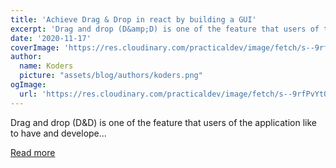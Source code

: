 ```yaml
---
title: 'Achieve Drag & Drop in react by building a GUI'
excerpt: 'Drag and drop (D&amp;D) is one of the feature that users of the application like to have and develope...'
date: '2020-11-17'
coverImage: 'https://res.cloudinary.com/practicaldev/image/fetch/s--9rfPvYtO--/c_imagga_scale,f_auto,fl_progressive,h_420,q_66,w_1000/https://dev-to-uploads.s3.amazonaws.com/i/ud33w9ls2azcf4vadqmi.gif'
author:
  name: Koders
  picture: "assets/blog/authors/koders.png"
ogImage:
  url: 'https://res.cloudinary.com/practicaldev/image/fetch/s--9rfPvYtO--/c_imagga_scale,f_auto,fl_progressive,h_420,q_66,w_1000/https://dev-to-uploads.s3.amazonaws.com/i/ud33w9ls2azcf4vadqmi.gif'
---
```


Drag and drop (D&amp;D) is one of the feature that users of the application like to have and develope...

[Read more](https://dev.to/karthick3018/achieve-drag-drop-in-react-by-building-a-gui-53p2)
